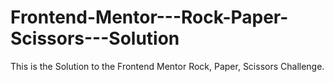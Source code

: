 # Frontend-Mentor---Rock-Paper-Scissors---Solution
This is the Solution to the Frontend Mentor Rock, Paper, Scissors Challenge.

